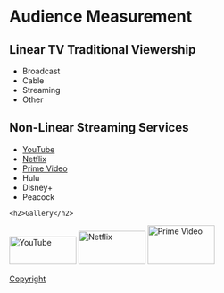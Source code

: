 <!DOCTYPE html>
<html lang="en">
<head>
    <meta charset="UTF-8">
    <meta http-equiv="X-UA-Compatible" content="IE=edge">
    <meta name="viewport" content="width=device-width, initial-scale=1.0">
    <title>Audience Measurement</title>
</head>
<body>
    <h1>Audience Measurement</h1>
    <h2>Linear TV Traditional Viewership</h2>
        <ul> 
            <li>Broadcast</li>
            <li>Cable</li>
            <li>Streaming</li>
            <li>Other</li>
        </ul>
    <h2>Non-Linear Streaming Services</h2>
        <ul> 
            <li><a href="http://www.youtube.com" title="Download YouTube" target="_blank">YouTube</a></li>
            <li><a href="http://www.netflix.com" title="Subscribe to Netflix" target="_blank">Netflix</a></li>
            <li><a href="https://www.amazon.com/amazonprime?ref_=nav_cs_primelink_nonmember" title="Watch Amazon Prime" target="_blank">Prime Video</a></li>
            <li>Hulu</li>
            <li>Disney+</li>
            <li>Peacock</li>
        </ul>

    <h2>Gallery</h2>
<a href="http://www.youtube.com" title="Download YouTube" target="_blank"><img src="https://upload.wikimedia.org/wikipedia/commons/thumb/e/e1/Logo_of_YouTube_%282015-2017%29.svg/2560px-Logo_of_YouTube_%282015-2017%29.svg.png"
alt="YouTube" style="width:120px; height:50px;"></a>
<a href="http://www.netflix.com" title="Subscribe to Netflix" target="_blank"><img src="https://logohistory.net/wp-content/uploads/2023/05/Netflix-Logo.png"
alt="Netflix" style="width:120px; height:60px;"></a>
<a href="https://www.amazon.com/amazonprime?ref_=nav_cs_primelink_nonmember" title="Watch Amazon Prime" target="_blank"><img src="https://static.vecteezy.com/system/resources/previews/019/766/242/non_2x/prime-video-logo-prime-video-icon-transparent-logo-free-png.png"
alt="Prime Video" style="width:120px; height:70px;"></a>

<footer><a href="mailto:courseraer@gmail.com" title="Email me" target="_blank">Copyright</a></footer>
</body>
</html>


<!--
**courseraer/courseraer.github.io** is a ✨ _special_ ✨ repository because its `README.md` (this file) appears on your GitHub profile.

Here are some ideas to get you started:

- 🔭 I’m currently working on ...
- 🌱 I’m currently learning ...
- 👯 I’m looking to collaborate on ...
- 🤔 I’m looking for help with ...
- 💬 Ask me about ...
- 📫 How to reach me: ...
- 😄 Pronouns: ...
- ⚡ Fun fact: ...
-->
